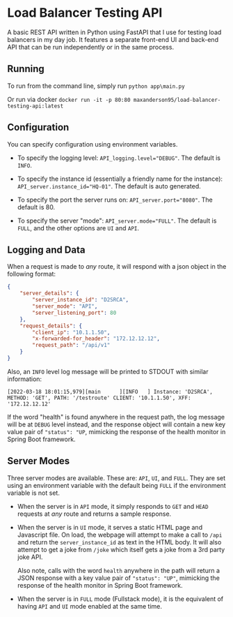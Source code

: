 # Load Balancer Testing API

A basic REST API written in Python using FastAPI that I use for testing load balancers in my day job. It features a separate front-end UI and back-end API that can be run independently or in the same process.

## Running

To run from the command line, simply run `python app\main.py`

Or run via docker `docker run -it -p 80:80 maxanderson95/load-balancer-testing-api:latest`

## Configuration

You can specify configuration using environment variables.

* To specify the logging level: `API_logging.level="DEBUG"`. The default is `INFO`.

* To specify the instance id (essentially a friendly name for the instance): `API_server.instance_id="HQ-01"`. The default is auto generated.

* To specify the port the server runs on: `API_server.port="8080"`. The default is 80.

* To specify the server "mode": `API_server.mode="FULL"`. The default is `FULL`, and the other options are `UI` and `API`.

## Logging and Data

When a request is made to *any* route, it will respond with a json object in the following format:

```json
{
	"server_details": {
		"server_instance_id": "D2SRCA",
		"server_mode": "API",
		"server_listening_port": 80
	},
	"request_details": {
		"client_ip": "10.1.1.50",
		"x-forwarded-for_header": "172.12.12.12",
		"request_path": "/api/v1"
	}
}
```
Also, an `INFO` level log message will be printed to STDOUT with similar information:

`[2022-03-18 18:01:15,979][main      ][INFO   ] Instance: 'D2SRCA', METHOD: 'GET', PATH: '/testroute' CLIENT: '10.1.1.50', XFF: '172.12.12.12'`

If the word "health" is found anywhere in the request path, the log message will be at `DEBUG` level instead, and the
response object will contain a new key value pair of `"status": "UP`, mimicking the response of the health monitor in
Spring Boot framework.

## Server Modes
Three server modes are available. These are: `API`, `UI`, and `FULL`. They are set using an environment variable with the default being `FULL` if the environment variable is not set.

* When the server is in `API` mode, it simply responds to `GET` and `HEAD` requests at *any* route and returns a sample response.

* When the server is in `UI` mode, it serves a static HTML page and Javascript file. On load, the webpage will attempt to make a call to `/api` and return the `server_instance_id` as text in the HTML body. It will also attempt to get a joke from `/joke` which itself gets a joke from a 3rd party joke API.

  Also note, calls with the word `health` anywhere in the path will return a JSON response with a key value pair of `"status": "UP"`, mimicking the response of the health monitor in Spring Boot framework.

* When the server is in `FULL` mode (Fullstack mode), it is the equivalent of having `API` and `UI` mode enabled at the same time.